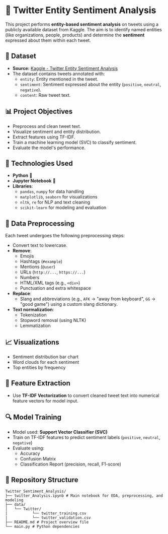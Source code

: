 # 📘 Twitter Entity Sentiment Analysis

This project performs **entity-based sentiment analysis** on tweets using a publicly available dataset from Kaggle. The aim is to identify named entities (like organizations, people, products) and determine the **sentiment** expressed about them within each tweet.

## 📂 Dataset

- **Source:** [Kaggle - Twitter Entity Sentiment Analysis](https://www.kaggle.com/datasets/jp797498e/twitter-entity-sentiment-analysis)
- The dataset contains tweets annotated with:
  - `entity`: Entity mentioned in the tweet.
  - `sentiment`: Sentiment expressed about the entity (`positive`, `neutral`, `negative`).
  - `content`: Raw tweet text.

## 📊 Project Objectives

- Preprocess and clean tweet text.
- Visualize sentiment and entity distribution.
- Extract features using TF-IDF.
- Train a machine learning model (SVC) to classify sentiment.
- Evaluate the model's performance.

## 🚀 Technologies Used

- **Python** 🐍
- **Jupyter Notebook** 📓
- **Libraries**:
  - `pandas`, `numpy` for data handling
  - `matplotlib`, `seaborn` for visualizations
  - `nltk`, `re` for NLP and text cleaning
  - `scikit-learn` for modeling and evaluation

## 🧹 Data Preprocessing

Each tweet undergoes the following preprocessing steps:

- Convert text to lowercase.
- **Remove**:
  - Emojis
  - Hashtags (`#example`)
  - Mentions (`@user`)
  - URLs (`http://...`, `https://...`)
  - Numbers
  - HTML/XML tags (e.g., `<div>`)
  - Punctuation and extra whitespace
- **Replace**:
  - Slang and abbreviations (e.g., `AFK` → "away from keyboard", `GG` → "good game") using a custom slang dictionary.
- **Text normalization**:
  - Tokenization
  - Stopword removal (using NLTK)
  - Lemmatization

## 📈 Visualizations

- Sentiment distribution bar chart
- Word clouds for each sentiment
- Top entities by frequency

## 🧠 Feature Extraction

- Use **TF-IDF Vectorization** to convert cleaned tweet text into numerical feature vectors for model input.

## 🔍 Model Training

- Model used: **Support Vector Classifier (SVC)**
- Train on TF-IDF features to predict sentiment labels (`positive`, `neutral`, `negative`)
- Evaluate using:
  - Accuracy
  - Confusion Matrix
  - Classification Report (precision, recall, F1-score)

## 📁 Repository Structure

```
Twitter_Sentiment_Analysis/
├── twitter_Analysis.ipynb # Main notebook for EDA, preprocessing, and modeling
├── data/
│   └── Twitter/
|           └── twitter_training.csv
|           └── twitter_validation.csv
├── README.md # Project overview file
└── main.py # Python dependencies
```

